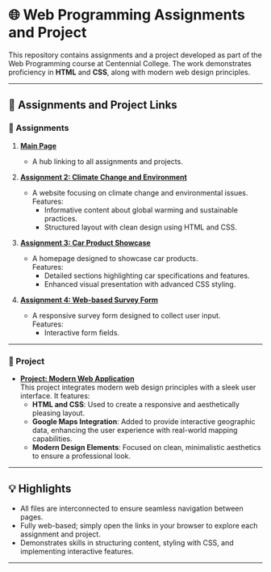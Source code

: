 # 🌐 Web Programming Assignments and Project

This repository contains assignments and a project developed as part of the Web Programming course at Centennial College. The work demonstrates proficiency in **HTML** and **CSS**, along with modern web design principles.

---

## 📂 Assignments and Project Links

### 📝 Assignments
1. **[Main Page](http://studentweb.cencol.ca/jlee661/)**  
   - A hub linking to all assignments and projects.

2. **[Assignment 2: Climate Change and Environment](http://studentweb.cencol.ca/jlee661/assignment2/assignment2.html)**  
   - A website focusing on climate change and environmental issues.  
     Features:
     - Informative content about global warming and sustainable practices.
     - Structured layout with clean design using HTML and CSS.

3. **[Assignment 3: Car Product Showcase](http://studentweb.cencol.ca/jlee661/assignment3/assignment3.html)**  
   - A homepage designed to showcase car products.  
     Features:
     - Detailed sections highlighting car specifications and features.
     - Enhanced visual presentation with advanced CSS styling.

4. **[Assignment 4: Web-based Survey Form](http://studentweb.cencol.ca/jlee661/assignment4/assignment4.html)**  
   - A responsive survey form designed to collect user input.  
     Features:
     - Interactive form fields.

---

### 🌟 Project
- **[Project: Modern Web Application](http://studentweb.cencol.ca/jlee661/project/index.html)**  
   This project integrates modern web design principles with a sleek user interface. It features:
   - **HTML and CSS**: Used to create a responsive and aesthetically pleasing layout.
   - **Google Maps Integration**: Added to provide interactive geographic data, enhancing the user experience with real-world mapping capabilities.
   - **Modern Design Elements**: Focused on clean, minimalistic aesthetics to ensure a professional look.

---

## 💡 Highlights
- All files are interconnected to ensure seamless navigation between pages.
- Fully web-based; simply open the links in your browser to explore each assignment and project.
- Demonstrates skills in structuring content, styling with CSS, and implementing interactive features.

---
